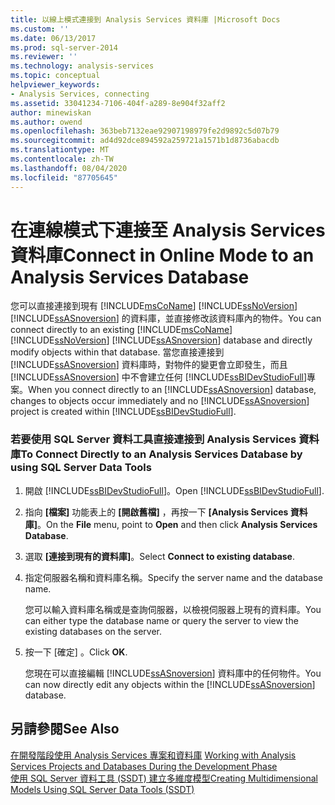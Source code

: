 ```yaml
---
title: 以線上模式連接到 Analysis Services 資料庫 |Microsoft Docs
ms.custom: ''
ms.date: 06/13/2017
ms.prod: sql-server-2014
ms.reviewer: ''
ms.technology: analysis-services
ms.topic: conceptual
helpviewer_keywords:
- Analysis Services, connecting
ms.assetid: 33041234-7106-404f-a289-8e904f32aff2
author: minewiskan
ms.author: owend
ms.openlocfilehash: 363beb7132eae92907198979fe2d9892c5d07b79
ms.sourcegitcommit: ad4d92dce894592a259721a1571b1d8736abacdb
ms.translationtype: MT
ms.contentlocale: zh-TW
ms.lasthandoff: 08/04/2020
ms.locfileid: "87705645"
---
```

# <a name="connect-in-online-mode-to-an-analysis-services-database"></a><span data-ttu-id="7eaf6-102">在連線模式下連接至 Analysis Services 資料庫</span><span class="sxs-lookup"><span data-stu-id="7eaf6-102">Connect in Online Mode to an Analysis Services Database</span></span>
  <span data-ttu-id="7eaf6-103">您可以直接連接到現有 [!INCLUDE[msCoName](../../includes/msconame-md.md)] [!INCLUDE[ssNoVersion](../../includes/ssnoversion-md.md)] [!INCLUDE[ssASnoversion](../../includes/ssasnoversion-md.md)] 的資料庫，並直接修改該資料庫內的物件。</span><span class="sxs-lookup"><span data-stu-id="7eaf6-103">You can connect directly to an existing [!INCLUDE[msCoName](../../includes/msconame-md.md)] [!INCLUDE[ssNoVersion](../../includes/ssnoversion-md.md)] [!INCLUDE[ssASnoversion](../../includes/ssasnoversion-md.md)] database and directly modify objects within that database.</span></span> <span data-ttu-id="7eaf6-104">當您直接連接到 [!INCLUDE[ssASnoversion](../../includes/ssasnoversion-md.md)] 資料庫時，對物件的變更會立即發生，而且 [!INCLUDE[ssASnoversion](../../includes/ssasnoversion-md.md)] 中不會建立任何 [!INCLUDE[ssBIDevStudioFull](../../includes/ssbidevstudiofull-md.md)]專案。</span><span class="sxs-lookup"><span data-stu-id="7eaf6-104">When you connect directly to an [!INCLUDE[ssASnoversion](../../includes/ssasnoversion-md.md)] database, changes to objects occur immediately and no [!INCLUDE[ssASnoversion](../../includes/ssasnoversion-md.md)] project is created within [!INCLUDE[ssBIDevStudioFull](../../includes/ssbidevstudiofull-md.md)].</span></span>  
  
### <a name="to-connect-directly-to-an-analysis-services-database-by-using-sql-server-data-tools"></a><span data-ttu-id="7eaf6-105">若要使用 SQL Server 資料工具直接連接到 Analysis Services 資料庫</span><span class="sxs-lookup"><span data-stu-id="7eaf6-105">To Connect Directly to an Analysis Services Database by using SQL Server Data Tools</span></span>  
  
1.  <span data-ttu-id="7eaf6-106">開啟 [!INCLUDE[ssBIDevStudioFull](../../includes/ssbidevstudiofull-md.md)]。</span><span class="sxs-lookup"><span data-stu-id="7eaf6-106">Open [!INCLUDE[ssBIDevStudioFull](../../includes/ssbidevstudiofull-md.md)].</span></span>  
  
2.  <span data-ttu-id="7eaf6-107">指向 **[檔案]** 功能表上的 **[開啟舊檔]** ，再按一下 **[Analysis Services 資料庫]**。</span><span class="sxs-lookup"><span data-stu-id="7eaf6-107">On the **File** menu, point to **Open** and then click **Analysis Services Database**.</span></span>  
  
3.  <span data-ttu-id="7eaf6-108">選取 **[連接到現有的資料庫]**。</span><span class="sxs-lookup"><span data-stu-id="7eaf6-108">Select **Connect to existing database**.</span></span>  
  
4.  <span data-ttu-id="7eaf6-109">指定伺服器名稱和資料庫名稱。</span><span class="sxs-lookup"><span data-stu-id="7eaf6-109">Specify the server name and the database name.</span></span>  
  
     <span data-ttu-id="7eaf6-110">您可以輸入資料庫名稱或是查詢伺服器，以檢視伺服器上現有的資料庫。</span><span class="sxs-lookup"><span data-stu-id="7eaf6-110">You can either type the database name or query the server to view the existing databases on the server.</span></span>  
  
5.  <span data-ttu-id="7eaf6-111">按一下 [確定]  。</span><span class="sxs-lookup"><span data-stu-id="7eaf6-111">Click **OK**.</span></span>  
  
     <span data-ttu-id="7eaf6-112">您現在可以直接編輯 [!INCLUDE[ssASnoversion](../../includes/ssasnoversion-md.md)] 資料庫中的任何物件。</span><span class="sxs-lookup"><span data-stu-id="7eaf6-112">You can now directly edit any objects within the [!INCLUDE[ssASnoversion](../../includes/ssasnoversion-md.md)] database.</span></span>  
  
## <a name="see-also"></a><span data-ttu-id="7eaf6-113">另請參閱</span><span class="sxs-lookup"><span data-stu-id="7eaf6-113">See Also</span></span>  
 <span data-ttu-id="7eaf6-114">[在開發階段使用 Analysis Services 專案和資料庫](work-with-analysis-services-projects-and-databases-in-development.md) </span><span class="sxs-lookup"><span data-stu-id="7eaf6-114">[Working with Analysis Services Projects and Databases During the Development Phase](work-with-analysis-services-projects-and-databases-in-development.md) </span></span>  
 [<span data-ttu-id="7eaf6-115">使用 SQL Server 資料工具 &#40;SSDT&#41; 建立多維度模型</span><span class="sxs-lookup"><span data-stu-id="7eaf6-115">Creating Multidimensional Models Using SQL Server Data Tools &#40;SSDT&#41;</span></span>](creating-multidimensional-models-using-sql-server-data-tools-ssdt.md)  
  
  
